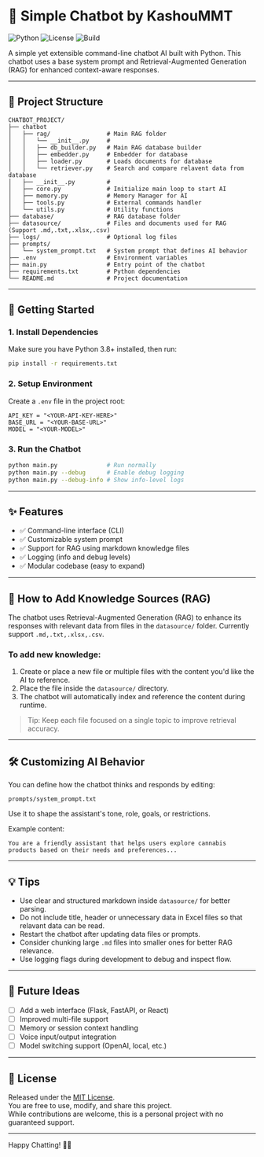# 🧠 Simple Chatbot by KashouMMT

![Python](https://img.shields.io/badge/Python-3.8%2B-blue)
![License](https://img.shields.io/badge/license-MIT-green)
![Build](https://img.shields.io/badge/build-passing-brightgreen)

A simple yet extensible command-line chatbot AI built with Python. This chatbot uses a base system prompt and Retrieval-Augmented Generation (RAG) for enhanced context-aware responses.

---

## 📁 Project Structure

```
CHATBOT_PROJECT/
├── chatbot
│   ├── rag/                # Main RAG folder
│   │   └── __init__.py     # 
│   │   ├── db_builder.py   # Main RAG database builder
│   │   ├── embedder.py     # Embedder for database
│   │   ├── loader.py       # Loads documents for database 
│   │   └── retriever.py    # Search and compare relavent data from database
│   ├── __init__.py         #
│   ├── core.py             # Initialize main loop to start AI
│   ├── memory.py           # Memory Manager for AI
│   ├── tools.py            # External commands handler
│   └── utils.py            # Utility functions
├── database/               # RAG database folder
├── datasource/             # Files and documents used for RAG (Support .md,.txt,.xlsx,.csv)
├── logs/                   # Optional log files
├── prompts/
│   └── system_prompt.txt   # System prompt that defines AI behavior
├── .env                    # Environment variables
├── main.py                 # Entry point of the chatbot
├── requirements.txt        # Python dependencies
└── README.md               # Project documentation
```

---

## 🚀 Getting Started

### 1. Install Dependencies

Make sure you have Python 3.8+ installed, then run:

```bash
pip install -r requirements.txt
```

### 2. Setup Environment

Create a `.env` file in the project root:

```env
API_KEY = "<YOUR-API-KEY-HERE>"
BASE_URL = "<YOUR-BASE-URL>"
MODEL = "<YOUR-MODEL>"
```

### 3. Run the Chatbot

```bash
python main.py              # Run normally
python main.py --debug      # Enable debug logging
python main.py --debug-info # Show info-level logs
```

---

## ✨ Features

- ✅ Command-line interface (CLI)
- ✅ Customizable system prompt
- ✅ Support for RAG using markdown knowledge files
- ✅ Logging (info and debug levels)
- ✅ Modular codebase (easy to expand)

---

## 🧩 How to Add Knowledge Sources (RAG)

The chatbot uses Retrieval-Augmented Generation (RAG) to enhance its responses with relevant data from files in the `datasource/` folder. Currently support `.md,.txt,.xlsx,.csv`.

### To add new knowledge:

1. Create or place a new file or multiple files with the content you'd like the AI to reference.
2. Place the file inside the `datasource/` directory.
3. The chatbot will automatically index and reference the content during runtime.

> Tip: Keep each file focused on a single topic to improve retrieval accuracy.

---

## 🛠️ Customizing AI Behavior

You can define how the chatbot thinks and responds by editing:

```
prompts/system_prompt.txt
```

Use it to shape the assistant's tone, role, goals, or restrictions.

Example content:
```
You are a friendly assistant that helps users explore cannabis products based on their needs and preferences...
```

---

## 💡 Tips

- Use clear and structured markdown inside `datasource/` for better parsing.
- Do not include title, header or unnecessary data in Excel files so that relavant data can be read.
- Restart the chatbot after updating data files or prompts.
- Consider chunking large `.md` files into smaller ones for better RAG relevance.
- Use logging flags during development to debug and inspect flow.

---

## 🧪 Future Ideas

- [ ] Add a web interface (Flask, FastAPI, or React)
- [ ] Improved multi-file support
- [ ] Memory or session context handling
- [ ] Voice input/output integration
- [ ] Model switching support (OpenAI, local, etc.)

---

## 🧾 License

Released under the [MIT License](https://opensource.org/licenses/MIT).  
You are free to use, modify, and share this project.  
While contributions are welcome, this is a personal project with no guaranteed support.


---

Happy Chatting! 🤖✨
